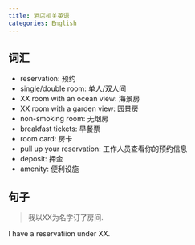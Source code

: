 ```yaml
---
title: 酒店相关英语
categories: English
---
```




## 词汇

* reservation: 预约
* single/double room: 单人/双人间
* XX room with an ocean view: 海景房
* XX room with a garden view: 园景房
* non-smoking room: 无烟房
* breakfast tickets: 早餐票
* room card: 房卡
* pull up your reservation: 工作人员查看你的预约信息
* deposit: 押金
* amenity: 便利设施



## 句子

> 我以XX为名字订了房间.

I have a reservatiion under XX.